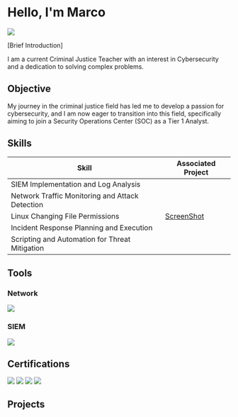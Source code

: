 # Hello, I'm Marco
<a href="https://www.linkedin.com/in/marco-de-la-cruz-bb2012211"><img src="https://img.shields.io/badge/-LinkedIn-0072b1?&style=for-the-badge&logo=linkedin&logoColor=white" /></a>

[Brief Introduction]

I am a current Criminal Justice Teacher with an interest in Cybersecurity and a dedication to solving complex problems.

## Objective

My journey in the criminal justice field has led me to develop a passion for cybersecurity, and I am now eager to transition into this field, specifically aiming to join a Security Operations Center (SOC) as a Tier 1 Analyst.

## Skills

| Skill                                         | Associated Project         |
|-----------------------------------------------|----------------------------|
| SIEM Implementation and Log Analysis          |
| Network Traffic Monitoring and Attack Detection | 
| Linux Changing File Permissions        | <a href="[https://drive.google.com/file/d/1-JZWaQWQAGejDcLYfdEbjZI5aa9lDm-Y/view?usp=sharing]">ScreenShot</a>|
| Incident Response Planning and Execution      | 
| Scripting and Automation for Threat Mitigation | 

## Tools


### Network
<div>
    <img src="https://img.shields.io/badge/-Wireshark-1679A7?&style=for-the-badge&logo=Wireshark&logoColor=white" />
</div>

### SIEM
<div>
    <img src="https://img.shields.io/badge/-Splunk-000000?&style=for-the-badge&logo=Splunk&logoColor=white" />
</div>

## Certifications
<div>
<img src="https://img.shields.io/badge/-Security%2B-FF0000?&style=for-the-badge&logo=CompTIA&logoColor=white" />
<img src="https://img.shields.io/badge/-A%2B-4D4D4D?&style=for-the-badge&logo=CompTIA&logoColor=white" />
<img src="https://img.shields.io/badge/-Google Cyber Security-006400?&style=for-the-badge=&logoColor=white" />
<img src="https://img.shields.io/badge/-CC-000000?&style=for-the-badge&logo=ISC2&logoColor=white" />

</div>

## Projects
